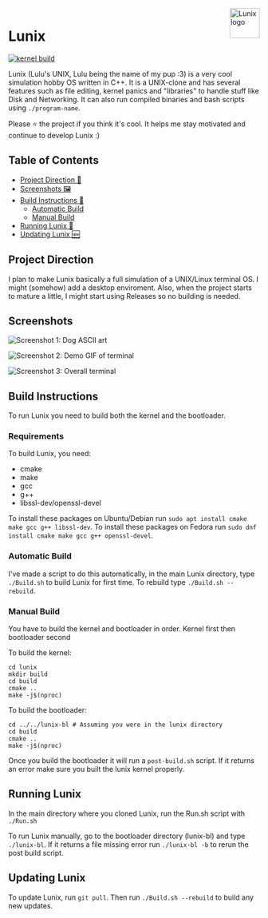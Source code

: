<img src="https://github.com/noahdossan/Lunix/blob/59b9e7d90a7bdcbc3a6119e00a31a14058005577/images/logo.png" alt="Lunix logo" title="Lunix" align="right" height="60" />

# Lunix

[![kernel build](https://github.com/noahdossan/Lunix/actions/workflows/kernel-build.yml/badge.svg)](https://github.com/noahdossan/Lunix/actions/workflows/kernel-build.yml)

Lunix (Lulu's UNIX, Lulu being the name of my pup :3) is a very cool simulation hobby OS written in C++. It is a UNIX-clone and has several features such as file editing, kernel panics and "libraries" to handle stuff like Disk and Networking. It can also run compiled binaries and bash scripts using `./program-name`.

Please ⭐ the project if you think it's cool. It helps me stay motivated and continue to develop Lunix :)

## Table of Contents
- [Project Direction 🚀](#project-direction)
- [Screenshots 🖼️](#screenshots)
- [Build Instructions 🔨](#build-instructions)
  - [Automatic Build](#automatic-build)
  - [Manual Build](#manual-build)
- [Running Lunix 🏃](#running-lunix)
- [Updating Lunix 🆕](#updating-lunix)

## Project Direction
I plan to make Lunix basically a full simulation of a UNIX/Linux terminal OS. I might (somehow) add a desktop enviroment.
Also, when the project starts to mature a little, I might start using Releases so no building is needed.

## Screenshots
![Screenshot 1: Dog ASCII art](https://github.com/noahdossan/Lunix/blob/1fe0a5969c9768406357046517e46fa3fc49fccf/lulu-terminal.png)

![Screenshot 2: Demo GIF of terminal](https://github.com/noahdossan/Lunix/blob/9752eb99282886595c5743513ea651e4653bfe66/images/demo.gif)

![Screenshot 3: Overall terminal](https://github.com/noahdossan/Lunix/blob/1fe0a5969c9768406357046517e46fa3fc49fccf/lunix-terminal.png)

## Build Instructions
To run Lunix you need to build both the kernel and the bootloader.

### Requirements
To build Lunix, you need:
- cmake
- make
- gcc
- g++
- libssl-dev/openssl-devel

To install these packages on Ubuntu/Debian run `sudo apt install cmake make gcc g++ libssl-dev`.
To install these packages on Fedora run `sudo dnf install cmake make gcc g++ openssl-devel`.

### Automatic Build
I've made a script to do this automatically, in the main Lunix directory, type `./Build.sh` to build Lunix for first time. To rebuild type `./Build.sh --rebuild`.

### Manual Build
You have to build the kernel and bootloader in order. Kernel first then bootloader second

To build the kernel:
```
cd lunix
mkdir build
cd build
cmake ..
make -j$(nproc)
```
To build the bootloader:
```
cd ../../lunix-bl # Assuming you were in the lunix directory
cd build
cmake ..
make -j$(nproc)
```
Once you build the bootloader it will run a `post-build.sh` script. If it returns an error make sure you built the lunix kernel properly.

## Running Lunix
In the main directory where you cloned Lunix, run the Run.sh script with `./Run.sh`

To run Lunix manually, go to the bootloader directory (lunix-bl) and type `./lunix-bl`. If it returns a file missing error run `./lunix-bl -b` to rerun the post build script.

## Updating Lunix
To update Lunix, run `git pull`. Then run `./Build.sh --rebuild` to build any new updates.
